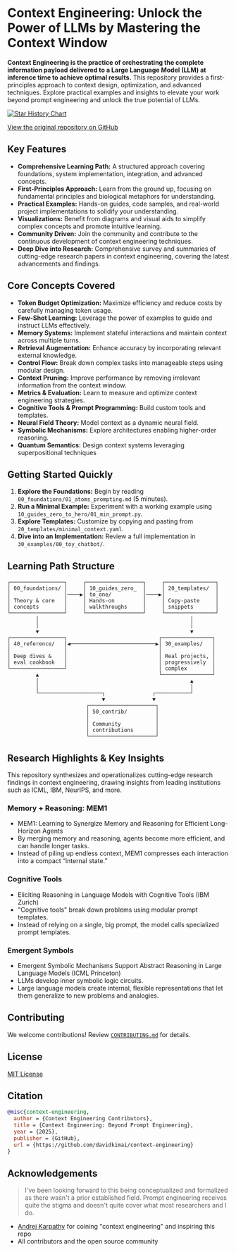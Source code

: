 # Context Engineering: Unlock the Power of LLMs by Mastering the Context Window

**Context Engineering is the practice of orchestrating the complete information payload delivered to a Large Language Model (LLM) at inference time to achieve optimal results.** This repository provides a first-principles approach to context design, optimization, and advanced techniques. Explore practical examples and insights to elevate your work beyond prompt engineering and unlock the true potential of LLMs.

[![Star History Chart](https://api.star-history.com/svg?repos=davidkimai/Context-Engineering&type=Date)](https://www.star-history.com/#davidkimai/Context-Engineering&Date)

[View the original repository on GitHub](https://github.com/davidkimai/Context-Engineering)

## Key Features

*   **Comprehensive Learning Path:** A structured approach covering foundations, system implementation, integration, and advanced concepts.
*   **First-Principles Approach:** Learn from the ground up, focusing on fundamental principles and biological metaphors for understanding.
*   **Practical Examples:**  Hands-on guides, code samples, and real-world project implementations to solidify your understanding.
*   **Visualizations:** Benefit from diagrams and visual aids to simplify complex concepts and promote intuitive learning.
*   **Community Driven:** Join the community and contribute to the continuous development of context engineering techniques.
*   **Deep Dive into Research:** Comprehensive survey and summaries of cutting-edge research papers in context engineering, covering the latest advancements and findings.

## Core Concepts Covered

*   **Token Budget Optimization:** Maximize efficiency and reduce costs by carefully managing token usage.
*   **Few-Shot Learning:** Leverage the power of examples to guide and instruct LLMs effectively.
*   **Memory Systems:** Implement stateful interactions and maintain context across multiple turns.
*   **Retrieval Augmentation:** Enhance accuracy by incorporating relevant external knowledge.
*   **Control Flow:** Break down complex tasks into manageable steps using modular design.
*   **Context Pruning:** Improve performance by removing irrelevant information from the context window.
*   **Metrics & Evaluation:**  Learn to measure and optimize context engineering strategies.
*   **Cognitive Tools & Prompt Programming:** Build custom tools and templates.
*   **Neural Field Theory:** Model context as a dynamic neural field.
*   **Symbolic Mechanisms:** Explore architectures enabling higher-order reasoning.
*   **Quantum Semantics:** Design context systems leveraging superpositional techniques

## Getting Started Quickly

1.  **Explore the Foundations:** Begin by reading `00_foundations/01_atoms_prompting.md` (5 minutes).
2.  **Run a Minimal Example:** Experiment with a working example using `10_guides_zero_to_hero/01_min_prompt.py`.
3.  **Explore Templates:** Customize by copying and pasting from `20_templates/minimal_context.yaml`.
4.  **Dive into an Implementation:** Review a full implementation in `30_examples/00_toy_chatbot/`.

## Learning Path Structure

```
┌─────────────────┐     ┌──────────────────┐     ┌────────────────┐
│ 00_foundations/ │     │ 10_guides_zero_  │     │ 20_templates/  │
│                 │────▶│ to_one/          │────▶│                │
│ Theory & core   │     │ Hands-on         │     │ Copy-paste     │
│ concepts        │     │ walkthroughs     │     │ snippets       │
└─────────────────┘     └──────────────────┘     └────────────────┘
         │                                                │
         │                                                │
         ▼                                                ▼
┌─────────────────┐                             ┌────────────────┐
│ 40_reference/   │◀───────────────────────────▶│ 30_examples/   │
│                 │                             │                │
│ Deep dives &    │                             │ Real projects, │
│ eval cookbook   │                             │ progressively  │
└─────────────────┘                             │ complex        │
         ▲                                      └────────────────┘
         │                                                ▲
         │                                                │
         └────────────────────┐               ┌───────────┘
                              ▼               ▼
                         ┌─────────────────────┐
                         │ 50_contrib/         │
                         │                     │
                         │ Community           │
                         │ contributions       │
                         └─────────────────────┘
```

## Research Highlights & Key Insights

This repository synthesizes and operationalizes cutting-edge research findings in context engineering, drawing insights from leading institutions such as ICML, IBM, NeurIPS, and more.

### Memory + Reasoning: MEM1

*   MEM1: Learning to Synergize Memory and Reasoning for Efficient Long-Horizon Agents
*   By merging memory and reasoning, agents become more efficient, and can handle longer tasks.
*   Instead of piling up endless context, MEM1 compresses each interaction into a compact “internal state.”

### Cognitive Tools

*   Eliciting Reasoning in Language Models with Cognitive Tools (IBM Zurich)
*   "Cognitive tools" break down problems using modular prompt templates.
*   Instead of relying on a single, big prompt, the model calls specialized prompt templates.

### Emergent Symbols

*   Emergent Symbolic Mechanisms Support Abstract Reasoning in Large Language Models (ICML Princeton)
*   LLMs develop inner symbolic logic circuits.
*   Large language models create internal, flexible representations that let them generalize to new problems and analogies.

## Contributing

We welcome contributions!  Review [`CONTRIBUTING.md`](.github/CONTRIBUTING.md) for details.

## License

[MIT License](LICENSE)

## Citation

```bibtex
@misc{context-engineering,
  author = {Context Engineering Contributors},
  title = {Context Engineering: Beyond Prompt Engineering},
  year = {2025},
  publisher = {GitHub},
  url = {https://github.com/davidkimai/context-engineering}
}
```

## Acknowledgements
> I've been looking forward to this being conceptualized and formalized as there wasn't a prior established field. Prompt engineering receives quite the stigma and doesn't quite cover what most researchers and I do.

- [Andrej Karpathy](https://x.com/karpathy/status/1937902205765607626) for coining "context engineering" and inspiring this repo 
- All contributors and the open source community